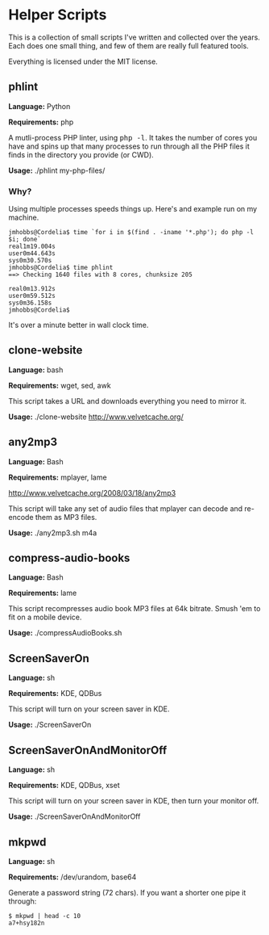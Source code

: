 # Helper Scripts

This is a collection of small scripts I've written and collected over the years.  Each does one small thing, and few of them are really full featured tools.

Everything is licensed under the MIT license.

## phlint

**Language:** Python

**Requirements:** php

A mutli-process PHP linter, using <tt>php -l</tt>.  It takes the number of cores you have and spins up that many processes to run through all the PHP files it finds in the directory you provide (or CWD).

**Usage:**  ./phlint my-php-files/

### Why?

Using multiple processes speeds things up.  Here's and example run on my
machine.

    jmhobbs@Cordelia$ time `for i in $(find . -iname '*.php'); do php -l $i; done`
    real1m19.004s
    user0m44.643s
    sys0m30.570s
    jmhobbs@Cordelia$ time phlint
    ==> Checking 1640 files with 8 cores, chunksize 205
    
    real0m13.912s
    user0m59.512s
    sys0m36.158s
    jmhobbs@Cordelia$ 

It's over a minute better in wall clock time.

## clone-website

**Language:** bash

**Requirements:** wget, sed, awk

This script takes a URL and downloads everything you need to mirror it.

**Usage:** ./clone-website http://www.velvetcache.org/

## any2mp3

**Language:** Bash

**Requirements:** mplayer, lame

<http://www.velvetcache.org/2008/03/18/any2mp3>

This script will take any set of audio files that mplayer can decode and re-encode them as MP3 files.

**Usage:** ./any2mp3.sh m4a

## compress-audio-books

**Language:** Bash

**Requirements:** lame

This script recompresses audio book MP3 files at 64k bitrate. Smush 'em to fit on a mobile device.

**Usage:** ./compressAudioBooks.sh

## ScreenSaverOn

**Language:** sh

**Requirements:** KDE, QDBus

This script will turn on your screen saver in KDE.

**Usage:** ./ScreenSaverOn

## ScreenSaverOnAndMonitorOff

**Language:** sh

**Requirements:** KDE, QDBus, xset

This script will turn on your screen saver in KDE, then turn your monitor off.

**Usage:** ./ScreenSaverOnAndMonitorOff

## mkpwd

**Language:** sh

**Requirements:** /dev/urandom, base64

Generate a password string (72 chars).  If you want a shorter one pipe it through:

    $ mkpwd | head -c 10
    a7+hsy182n


